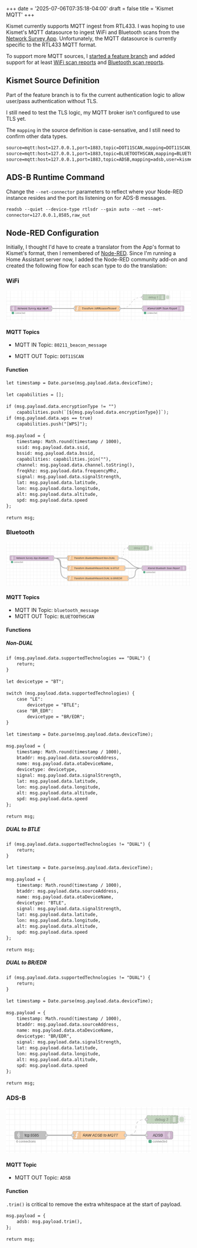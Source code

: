 +++
date = '2025-07-06T07:35:18-04:00'
draft = false
title = 'Kismet MQTT'
+++

Kismet currently supports MQTT ingest from RTL433. I was hoping to use Kismet's MQTT datasource to ingest WiFi and Bluetooth scans from the [Network Survey App](https://www.networksurvey.app/). Unfortunately, the MQTT datasource is currently specific to the RTL433 MQTT format.

To support more MQTT sources, I [started a feature branch](https://github.com/hobobandy/kismet/tree/dev/feature/mqtt) and added support for at least [WiFi scan reports](https://www.kismetwireless.net/docs/api/wifi_scanningmode/) and [Bluetooth scan reports](https://www.kismetwireless.net/docs/api/bluetooth_scanningmode/).

## Kismet Source Definition

Part of the feature branch is to fix the current authentication logic to allow user/pass authentication without TLS.

I still need to test the TLS logic, my MQTT broker isn't configured to use TLS yet.

The `mapping` in the source definition is case-sensative, and I still need to confirm other data types.

```
source=mqtt:host=127.0.0.1,port=1883,topic=DOT11SCAN,mapping=DOT11SCAN,user=kismet,password=kismet
source=mqtt:host=127.0.0.1,port=1883,topic=BLUETOOTHSCAN,mapping=BLUETOOTHSCAN,user=kismet,password=kismet
source=mqtt:host=127.0.0.1,port=1883,topic=ADSB,mapping=adsb,user=kismet,password=kismet
```

## ADS-B Runtime Command

Change the `--net-connector` parameters to reflect where your Node-RED instance resides and the port its listening on for ADS-B messages.

```
readsb --quiet --device-type rtlsdr --gain auto --net --net-connector=127.0.0.1,8585,raw_out
```

## Node-RED Configuration

Initially, I thought I'd have to create a translator from the App's format to Kismet's format, then I remembered of [Node-RED](https://nodered.org/). Since I'm running a Home Assistant server now, I added the Node-RED community add-on and created the following flow for each scan type to do the translation:

### WiFi

![MQTT IN -> FUNCTION -> MQTT OUT](kismet-mqtt-nodered-wifi.png)

#### MQTT Topics

* MQTT IN Topic: `80211_beacon_message`

* MQTT OUT Topic: `DOT11SCAN`

#### Function

```
let timestamp = Date.parse(msg.payload.data.deviceTime);

let capabilities = [];

if (msg.payload.data.encryptionType != "")
    capabilities.push(`[${msg.payload.data.encryptionType}]`);
if (msg.payload.data.wps == true)
    capabilities.push("[WPS]");

msg.payload = {
    timestamp: Math.round(timestamp / 1000),
    ssid: msg.payload.data.ssid,
    bssid: msg.payload.data.bssid,
    capabilities: capabilities.join(""),
    channel: msg.payload.data.channel.toString(),
    freqkhz: msg.payload.data.frequencyMhz,
    signal: msg.payload.data.signalStrength,
    lat: msg.payload.data.latitude,
    lon: msg.payload.data.longitude,
    alt: msg.payload.data.altitude,
    spd: msg.payload.data.speed
};

return msg;
```

### Bluetooth

![MQTT IN -> FUNCTION -> MQTT OUT](kismet-mqtt-nodered-bluetooth.png)

#### MQTT Topics

- MQTT IN Topic: `bluetooth_message`
- MQTT OUT Topic: `BLUETOOTHSCAN`

#### Functions

##### Non-DUAL

```
if (msg.payload.data.supportedTechnologies == "DUAL") {
    return;
}

let devicetype = "BT";

switch (msg.payload.data.supportedTechnologies) {
    case "LE":
        devicetype = "BTLE";
    case "BR_EDR":
        devicetype = "BR/EDR";
}

let timestamp = Date.parse(msg.payload.data.deviceTime);

msg.payload = {
    timestamp: Math.round(timestamp / 1000),
    btaddr: msg.payload.data.sourceAddress,
    name: msg.payload.data.otaDeviceName,
    devicetype: devicetype,
    signal: msg.payload.data.signalStrength,
    lat: msg.payload.data.latitude,
    lon: msg.payload.data.longitude,
    alt: msg.payload.data.altitude,
    spd: msg.payload.data.speed
};

return msg;
```

##### DUAL to BTLE

```
if (msg.payload.data.supportedTechnologies != "DUAL") {
    return;
}

let timestamp = Date.parse(msg.payload.data.deviceTime);

msg.payload = {
    timestamp: Math.round(timestamp / 1000),
    btaddr: msg.payload.data.sourceAddress,
    name: msg.payload.data.otaDeviceName,
    devicetype: "BTLE",
    signal: msg.payload.data.signalStrength,
    lat: msg.payload.data.latitude,
    lon: msg.payload.data.longitude,
    alt: msg.payload.data.altitude,
    spd: msg.payload.data.speed
};

return msg;
```

##### DUAL to BR/EDR

```
if (msg.payload.data.supportedTechnologies != "DUAL") {
    return;
}

let timestamp = Date.parse(msg.payload.data.deviceTime);

msg.payload = {
    timestamp: Math.round(timestamp / 1000),
    btaddr: msg.payload.data.sourceAddress,
    name: msg.payload.data.otaDeviceName,
    devicetype: "BR/EDR",
    signal: msg.payload.data.signalStrength,
    lat: msg.payload.data.latitude,
    lon: msg.payload.data.longitude,
    alt: msg.payload.data.altitude,
    spd: msg.payload.data.speed
};

return msg;
```

### ADS-B

![TCP IN -> FUNCTION -> MQTT OUT](kismet-mqtt-nodered-adsb.png)

#### MQTT Topic

* MQTT OUT Topic: `ADSB`

#### Function

`.trim()` is critical to remove the extra whitespace at the start of payload.

```
msg.payload = {
    adsb: msg.payload.trim(),
};

return msg;
```
